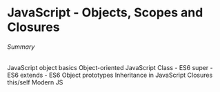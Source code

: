 # JavaScript - Objects, Scopes and Closures

###### Summary
JavaScript object basics
Object-oriented JavaScript
Class - ES6
super - ES6
extends - ES6
Object prototypes
Inheritance in JavaScript
Closures
this/self
Modern JS